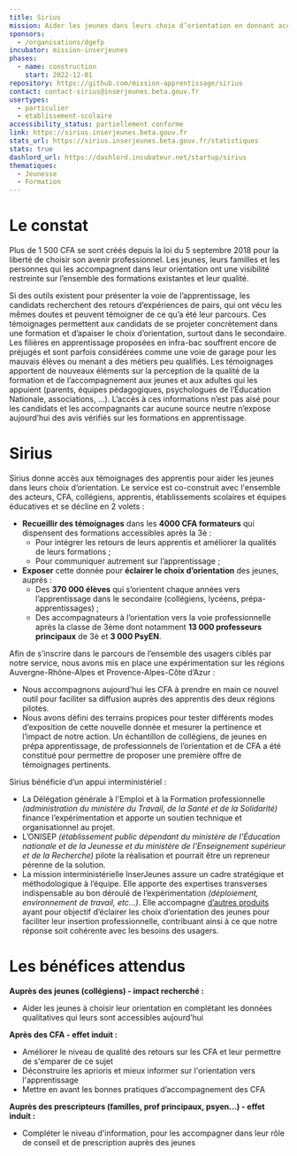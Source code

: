 ```yaml
---
title: Sirius
mission: Aider les jeunes dans leurs choix d’orientation en donnant accès aux témoignages des apprentis
sponsors:
  - /organisations/dgefp
incubator: mission-inserjeunes
phases:
  - name: construction
    start: 2022-12-01
repository: https://github.com/mission-apprentissage/sirius
contact: contact-sirius@inserjeunes.beta.gouv.fr
usertypes:
  - particulier
  - etablissement-scolaire
accessibility_status: partiellement conforme
link: https://sirius.inserjeunes.beta.gouv.fr
stats_url: https://sirius.inserjeunes.beta.gouv.fr/statistiques
stats: true
dashlord_url: https://dashlord.incubateur.net/startup/sirius
thematiques:
  - Jeunesse
  - Formation
---
```

# Le constat

Plus de 1 500 CFA se sont créés depuis la loi du 5 septembre 2018 pour la liberté de choisir son avenir professionnel. Les jeunes, leurs familles et les personnes qui les accompagnent dans leur orientation ont une visibilité restreinte sur l’ensemble des formations existantes et leur qualité.

Si des outils existent pour présenter la voie de l’apprentissage, les candidats recherchent des retours d’expériences de pairs, qui ont vécu les mêmes doutes et peuvent témoigner de ce qu’a été leur parcours. Ces témoignages permettent aux candidats de se projeter concrètement dans une formation et d’apaiser le choix d’orientation, surtout dans le secondaire. Les filières en apprentissage  proposées en infra-bac souffrent encore de préjugés et sont parfois considérées comme une voie de garage pour les mauvais élèves ou menant a des métiers peu qualifiés. Les témoignages apportent de nouveaux éléments sur la perception de la qualité de la formation et de l’accompagnement aux jeunes et aux adultes qui les appuient (parents, équipes pédagogiques, psychologues de l’Éducation Nationale, associations, …). L’accès à ces informations n’est pas aisé pour les candidats et les accompagnants car aucune source neutre n’expose aujourd’hui des avis vérifiés sur les formations en apprentissage.



# Sirius

Sirius donne accès aux témoignages des apprentis pour aider les jeunes dans leurs choix d’orientation. Le service est co-construit avec l'ensemble des acteurs, CFA, collégiens, apprentis, établissements scolaires et équipes éducatives et se décline en 2 volets :

- **Recueillir des témoignages** dans les **4000 CFA formateurs** qui dispensent des formations accessibles après la 3è :
    - Pour intégrer les retours de leurs apprentis et améliorer la qualités de leurs formations ;
    - Pour communiquer autrement sur l’apprentissage ;
- **Exposer** cette donnée pour **éclairer le choix d’orientation** des jeunes, auprès :
    - Des **370 000 élèves** qui s’orientent chaque années vers l’apprentissage dans le secondaire (collégiens, lycéens, prépa-apprentissages) ;
    - Des accompagnateurs à l’orientation vers la voie professionnelle après la classe de 3ème dont notamment **13 000 professeurs principaux** de 3è et **3 000 PsyEN**.

Afin de s’inscrire dans le parcours de l’ensemble des usagers ciblés par notre service, nous avons mis en place une expérimentation sur les régions Auvergne-Rhône-Alpes et Provence-Alpes-Côte d’Azur :
- Nous accompagnons aujourd’hui les CFA à prendre en main ce nouvel outil pour faciliter sa diffusion auprès des apprentis des deux régions pilotes.
- Nous avons défini des terrains propices pour tester différents modes d’exposition de cette nouvelle donnée et mesurer la pertinence et l’impact de notre action. Un échantillon de collégiens, de jeunes en prépa apprentissage, de professionnels de l’orientation et de CFA a été constitué pour permettre de proposer une première offre de témoignages pertinents.


Sirius bénéficie d’un appui interministériel :
- La Délégation générale à l'Emploi et à la Formation professionnelle *(administration du ministère du Travail, de la Santé et de la Solidarité)* finance l’expérimentation et apporte un soutien technique et organisationnel au projet.
- L’ONISEP *(établissement public dépendant du ministère de l'Éducation nationale et de la Jeunesse et du ministère de l’Enseignement supérieur et de la Recherche)* pilote la réalisation et pourrait être un repreneur pérenne de la solution.
- La mission interministérielle InserJeunes assure un cadre stratégique et méthodologique à l’équipe. Elle apporte des expertises transverses indispensable au bon déroulé de l’expérimentation *(déploiement, environnement de travail, etc…).* Elle accompagne [d’autres produits](https://beta.gouv.fr/startups/?incubateur=mission-inserjeunes) ayant pour objectif d’éclairer les choix d’orientation des jeunes pour faciliter leur insertion professionnelle, contribuant ainsi à ce que notre réponse soit cohérente avec les besoins des usagers.

# Les bénéfices attendus

**Auprès des jeunes (collégiens) - impact recherché :**

- Aider les jeunes à choisir leur orientation en complétant les données qualitatives qui leurs sont accessibles aujourd’hui

**Après des CFA - effet induit :**

- Améliorer le niveau de qualité des retours sur les CFA et leur permettre de s'emparer de ce sujet
- Déconstruire les aprioris et mieux informer sur l'orientation vers l'apprentissage
- Mettre en avant les bonnes pratiques d’accompagnement des CFA

**Auprès des prescripteurs (familles, prof principaux, psyen...) - effet induit :**

- Compléter le niveau d'information, pour les accompagner dans leur rôle de conseil et de prescription auprès des jeunes
